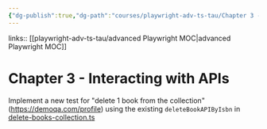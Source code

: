 ```yaml
---
{"dg-publish":true,"dg-path":"courses/playwright-adv-ts-tau/Chapter 3 - Interacting with APIs.md","permalink":"/courses/playwright-adv-ts-tau/chapter-3-interacting-with-ap-is/"}
---
```


links:: [[playwright-adv-ts-tau/advanced Playwright MOC\|advanced Playwright MOC]]

# Chapter 3 - Interacting with APIs

 Implement a new test for "delete 1 book from the collection" (https://demoqa.com/profile) using the existing `deleteBookAPIByIsbn` in [delete-books-collection.ts](/tests/api/requests/delete-books-collection.ts)